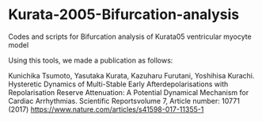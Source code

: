 # Kurata-2005-Bifurcation-analysis
Codes and scripts for Bifurcation analysis of Kurata05 ventricular myocyte model

Using this tools, we made a publication as follows:

Kunichika Tsumoto, Yasutaka Kurata, Kazuharu Furutani, Yoshihisa Kurachi.
Hysteretic Dynamics of Multi-Stable Early Afterdepolarisations with Repolarisation Reserve Attenuation: A Potential Dynamical Mechanism for Cardiac Arrhythmias.
Scientific Reportsvolume 7, Article number: 10771 (2017) 
https://www.nature.com/articles/s41598-017-11355-1
